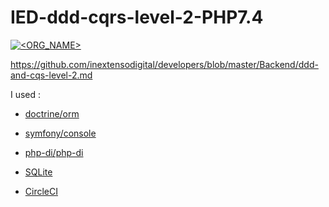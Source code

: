 # IED-ddd-cqrs-level-2-PHP7.4

[![<ORG_NAME>](https://circleci.com/gh/NFLorD/IED-ddd-cqrs-level-2-PHP7.4.svg?style=shield)](<LINK>)

https://github.com/inextensodigital/developers/blob/master/Backend/ddd-and-cqs-level-2.md

I used :
 - [doctrine/orm](https://github.com/doctrine/orm)
 - [symfony/console](https://github.com/symfony/console)
 - [php-di/php-di](https://github.com/php-di/php-di)
 
 - [SQLite](https://www.sqlite.org/)
 - [CircleCI](https://circleci.com/)
